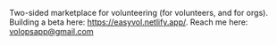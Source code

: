 Two-sided marketplace for volunteering (for volunteers, and for orgs). Building a beta here: https://easyvol.netlify.app/. Reach me here: volopsapp@gmail.com
